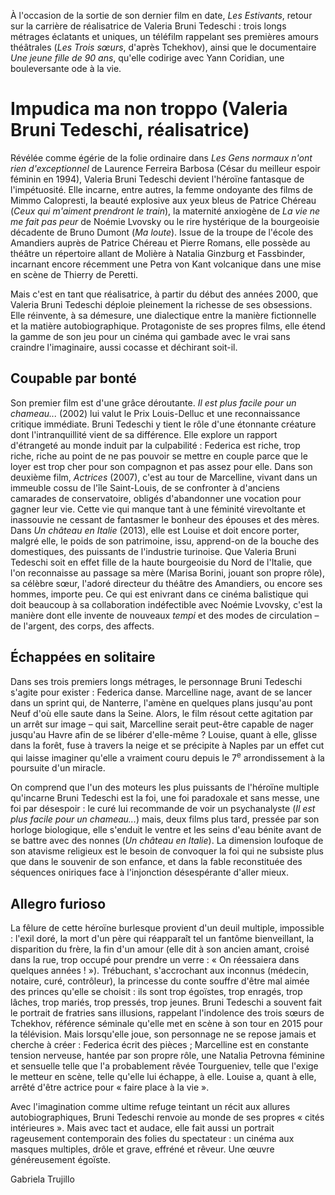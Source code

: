 À l'occasion de la sortie de son dernier film en date, _Les Estivants_, retour sur la carrière de réalisatrice de Valeria Bruni Tedeschi : trois longs métrages éclatants et uniques, un téléfilm rappelant ses premières amours théâtrales (_Les Trois sœurs_, d'après Tchekhov), ainsi que le documentaire _Une jeune fille de 90 ans_, qu'elle codirige avec Yann Coridian, une bouleversante ode à la vie.

# Impudica ma non troppo (Valeria Bruni Tedeschi, réalisatrice)

Révélée comme égérie de la folie ordinaire dans _Les Gens normaux n'ont rien d'exceptionnel_ de Laurence Ferreira Barbosa (César du meilleur espoir féminin en 1994), Valeria Bruni Tedeschi devient l'héroïne fantasque de l'impétuosité. Elle incarne, entre autres, la femme ondoyante des films de Mimmo Calopresti, la beauté explosive aux yeux bleus de Patrice Chéreau (_Ceux qui m'aiment prendront le train_), la maternité anxiogène de _La vie ne me fait pas peur_ de Noémie Lvovsky ou le rire hystérique de la bourgeoisie décadente de Bruno Dumont (_Ma loute_). Issue de la troupe de l'école des Amandiers auprès de Patrice Chéreau et Pierre Romans, elle possède au théâtre un répertoire allant de Molière à Natalia Ginzburg et Fassbinder, incarnant encore récemment une Petra von Kant volcanique dans une mise en scène de Thierry de Peretti.

Mais c'est en tant que réalisatrice, à partir du début des années 2000, que Valeria Bruni Tedeschi déploie pleinement la richesse de ses obsessions. Elle réinvente, à sa démesure, une dialectique entre la manière fictionnelle et la matière autobiographique. Protagoniste de ses propres films, elle étend la gamme de son jeu pour un cinéma qui gambade avec le vrai sans craindre l'imaginaire, aussi cocasse et déchirant soit-il.

## Coupable par bonté

Son premier film est d'une grâce déroutante. _Il est plus facile pour un chameau..._ (2002) lui valut le Prix Louis-Delluc et une reconnaissance critique immédiate. Bruni Tedeschi y tient le rôle d'une étonnante créature dont l'intranquillité vient de sa différence. Elle explore un rapport d'étrangeté au monde induit par la culpabilité : Federica est riche, trop riche, riche au point de ne pas pouvoir se mettre en couple parce que le loyer est trop cher pour son compagnon et pas assez pour elle. Dans son deuxième film, _Actrices_ (2007), c'est au tour de Marcelline, vivant dans un immeuble cossu de l'île Saint-Louis, de se confronter à d'anciens camarades de conservatoire, obligés d'abandonner une vocation pour gagner leur vie. Cette vie qui manque tant à une féminité virevoltante et inassouvie ne cessant de fantasmer le bonheur des épouses et des mères. Dans _Un château en Italie_ (2013), elle est Louise et doit encore porter, malgré elle, le poids de son patrimoine, issu, apprend-on de la bouche des domestiques, des puissants de l'industrie turinoise. Que Valeria Bruni Tedeschi soit en effet fille de la haute bourgeoisie du Nord de l'Italie, que l'on reconnaisse au passage sa mère (Marisa Borini, jouant son propre rôle), sa célèbre sœur, l'adoré directeur du théâtre des Amandiers, ou encore ses hommes, importe peu. Ce qui est enivrant dans ce cinéma balistique qui doit beaucoup à sa collaboration indéfectible avec Noémie Lvovsky, c'est la manière dont elle invente de nouveaux _tempi_ et des modes de circulation – de l'argent, des corps, des affects.

## Échappées en solitaire

Dans ses trois premiers longs métrages, le personnage Bruni Tedeschi s'agite pour exister : Federica danse. Marcelline nage, avant de se lancer dans un sprint qui, de Nanterre, l'amène en quelques plans jusqu'au pont Neuf d'où elle saute dans la Seine. Alors, le film résout cette agitation par un arrêt sur image – qui sait, Marcelline serait peut-être capable de nager jusqu'au Havre afin de se libérer d'elle-même ? Louise, quant à elle, glisse dans la forêt, fuse à travers la neige et se précipite à Naples par un effet cut qui laisse imaginer qu'elle a vraiment couru depuis le 7<sup>e</sup> arrondissement à la poursuite d'un miracle.

On comprend que l'un des moteurs les plus puissants de l'héroïne multiple qu'incarne Bruni Tedeschi est la foi, une foi paradoxale et sans messe, une foi par désespoir : le curé lui recommande de voir un psychanalyste (_Il est plus facile pour un chameau..._) mais, deux films plus tard, pressée par son horloge biologique, elle s'enduit le ventre et les seins d'eau bénite avant de se battre avec des nonnes (_Un château en Italie_). La dimension loufoque de son atavisme religieux est le besoin de convoquer la foi qui ne subsiste plus que dans le souvenir de son enfance, et dans la fable reconstituée des séquences oniriques face à l'injonction désespérante d'aller mieux.

## Allegro furioso

La fêlure de cette héroïne burlesque provient d'un deuil multiple, impossible : l'exil doré, la mort d'un père qui réapparaît tel un fantôme bienveillant, la disparition du frère, la fin d'un amour (elle dit à son ancien amant, croisé dans la rue, trop occupé pour prendre un verre : « On réessaiera dans quelques années ! »). Trébuchant, s'accrochant aux inconnus (médecin, notaire, curé, contrôleur), la princesse du conte souffre d'être mal aimée des princes qu'elle se choisit : ils sont trop égoïstes, trop enragés, trop lâches, trop mariés, trop pressés, trop jeunes. Bruni Tedeschi a souvent fait le portrait de fratries sans illusions, rappelant l'indolence des trois sœurs de Tchekhov, référence séminale qu'elle met en scène à son tour en 2015 pour la télévision. Mais lorsqu'elle joue, son personnage ne se repose jamais et cherche à créer : Federica écrit des pièces ; Marcelline est en constante tension nerveuse, hantée par son propre rôle, une Natalia Petrovna féminine et sensuelle telle que l'a probablement rêvée Tourgueniev, telle que l'exige le metteur en scène, telle qu'elle lui échappe, à elle. Louise a, quant à elle, arrêté d'être actrice pour « faire place à la vie ».

Avec l'imagination comme ultime refuge teintant un récit aux allures autobiographiques, Bruni Tedeschi renvoie au monde de ses propres « cités intérieures ». Mais avec tact et audace, elle fait aussi un portrait rageusement contemporain des folies du spectateur : un cinéma aux masques multiples, drôle et grave, effréné et rêveur. Une œuvre généreusement égoïste.

Gabriela Trujillo
